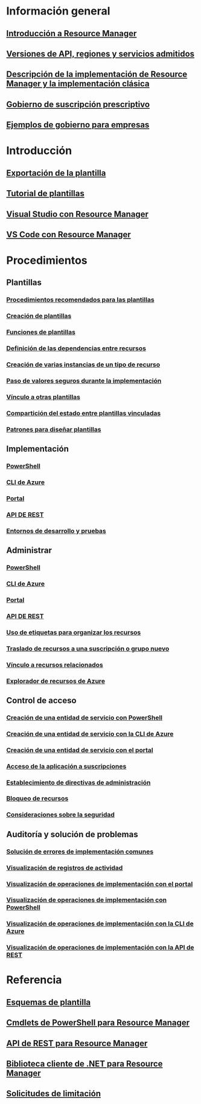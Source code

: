 # Información general
## [Introducción a Resource Manager](resource-group-overview.md)
## [Versiones de API, regiones y servicios admitidos](../resource-manager-supported-services.md?toc=%2fazure%2fazure-resource-manager%2ftoc.json)
## [Descripción de la implementación de Resource Manager y la implementación clásica](../resource-manager-deployment-model.md?toc=%2fazure%2fazure-resource-manager%2ftoc.json)
## [Gobierno de suscripción prescriptivo](../resource-manager-subscription-governance.md?toc=%2fazure%2fazure-resource-manager%2ftoc.json)
## [Ejemplos de gobierno para empresas](../resource-manager-subscription-examples.md?toc=%2fazure%2fazure-resource-manager%2ftoc.json)
# Introducción
## [Exportación de la plantilla](../resource-manager-export-template.md?toc=%2fazure%2fazure-resource-manager%2ftoc.json)
## [Tutorial de plantillas](../resource-manager-template-walkthrough.md?toc=%2fazure%2fazure-resource-manager%2ftoc.json)
## [Visual Studio con Resource Manager](../vs-azure-tools-resource-groups-deployment-projects-create-deploy.md?toc=%2fazure%2fazure-resource-manager%2ftoc.json)
## [VS Code con Resource Manager](../resource-manager-vs-code.md?toc=%2fazure%2fazure-resource-manager%2ftoc.json)

# Procedimientos
## Plantillas
### [Procedimientos recomendados para las plantillas](../resource-manager-template-best-practices.md?toc=%2fazure%2fazure-resource-manager%2ftoc.json)
### [Creación de plantillas](../resource-group-authoring-templates.md?toc=%2fazure%2fazure-resource-manager%2ftoc.json)
### [Funciones de plantillas](../resource-group-template-functions.md?toc=%2fazure%2fazure-resource-manager%2ftoc.json)
### [Definición de las dependencias entre recursos](../resource-group-define-dependencies.md?toc=%2fazure%2fazure-resource-manager%2ftoc.json)
### [Creación de varias instancias de un tipo de recurso](../resource-group-create-multiple.md?toc=%2fazure%2fazure-resource-manager%2ftoc.json)
### [Paso de valores seguros durante la implementación](../resource-manager-keyvault-parameter.md?toc=%2fazure%2fazure-resource-manager%2ftoc.json)
### [Vínculo a otras plantillas](../resource-group-linked-templates.md?toc=%2fazure%2fazure-resource-manager%2ftoc.json)
### [Compartición del estado entre plantillas vinculadas](../best-practices-resource-manager-state.md?toc=%2fazure%2fazure-resource-manager%2ftoc.json)
### [Patrones para diseñar plantillas](../best-practices-resource-manager-design-templates.md?toc=%2fazure%2fazure-resource-manager%2ftoc.json)
## Implementación
### [PowerShell](../resource-group-template-deploy.md?toc=%2fazure%2fazure-resource-manager%2ftoc.json)
### [CLI de Azure](../resource-group-template-deploy-cli.md?toc=%2fazure%2fazure-resource-manager%2ftoc.json)
### [Portal](../resource-group-template-deploy-portal.md?toc=%2fazure%2fazure-resource-manager%2ftoc.json)
### [API DE REST](../resource-group-template-deploy-rest.md?toc=%2fazure%2fazure-resource-manager%2ftoc.json)
### [Entornos de desarrollo y pruebas](../solution-dev-test-environments.md?toc=%2fazure%2fazure-resource-manager%2ftoc.json)
## Administrar
### [PowerShell](../powershell-azure-resource-manager.md?toc=%2fazure%2fazure-resource-manager%2ftoc.json)
### [CLI de Azure](../xplat-cli-azure-resource-manager.md?toc=%2fazure%2fazure-resource-manager%2ftoc.json)
### [Portal](../azure-portal/resource-group-portal.md?toc=%2fazure%2fazure-resource-manager%2ftoc.json)
### [API DE REST](../resource-manager-rest-api.md?toc=%2fazure%2fazure-resource-manager%2ftoc.json)
### [Uso de etiquetas para organizar los recursos](../resource-group-using-tags.md?toc=%2fazure%2fazure-resource-manager%2ftoc.json)
### [Traslado de recursos a una suscripción o grupo nuevo](../resource-group-move-resources.md?toc=%2fazure%2fazure-resource-manager%2ftoc.json)
### [Vínculo a recursos relacionados](../resource-group-link-resources.md?toc=%2fazure%2fazure-resource-manager%2ftoc.json)
### [Explorador de recursos de Azure](../resource-manager-resource-explorer.md?toc=%2fazure%2fazure-resource-manager%2ftoc.json)
## Control de acceso
### [Creación de una entidad de servicio con PowerShell](../resource-group-authenticate-service-principal.md?toc=%2fazure%2fazure-resource-manager%2ftoc.json)
### [Creación de una entidad de servicio con la CLI de Azure](../resource-group-authenticate-service-principal-cli.md?toc=%2fazure%2fazure-resource-manager%2ftoc.json)
### [Creación de una entidad de servicio con el portal](../resource-group-create-service-principal-portal.md?toc=%2fazure%2fazure-resource-manager%2ftoc.json)
### [Acceso de la aplicación a suscripciones](../resource-manager-api-authentication.md?toc=%2fazure%2fazure-resource-manager%2ftoc.json)
### [Establecimiento de directivas de administración](../resource-manager-policy.md?toc=%2fazure%2fazure-resource-manager%2ftoc.json)
### [Bloqueo de recursos](../resource-group-lock-resources.md?toc=%2fazure%2fazure-resource-manager%2ftoc.json)
### [Consideraciones sobre la seguridad](../best-practices-resource-manager-security.md?toc=%2fazure%2fazure-resource-manager%2ftoc.json)
## Auditoría y solución de problemas
### [Solución de errores de implementación comunes](../resource-manager-common-deployment-errors.md?toc=%2fazure%2fazure-resource-manager%2ftoc.json)
### [Visualización de registros de actividad](../resource-group-audit.md?toc=%2fazure%2fazure-resource-manager%2ftoc.json)
### [Visualización de operaciones de implementación con el portal](../resource-manager-troubleshoot-deployments-portal.md?toc=%2fazure%2fazure-resource-manager%2ftoc.json)
### [Visualización de operaciones de implementación con PowerShell](../resource-manager-troubleshoot-deployments-powershell.md?toc=%2fazure%2fazure-resource-manager%2ftoc.json)
### [Visualización de operaciones de implementación con la CLI de Azure](../resource-manager-troubleshoot-deployments-cli.md?toc=%2fazure%2fazure-resource-manager%2ftoc.json)
### [Visualización de operaciones de implementación con la API de REST](../resource-manager-troubleshoot-deployments-rest.md?toc=%2fazure%2fazure-resource-manager%2ftoc.json)
# Referencia
## [Esquemas de plantilla](https://github.com/Azure/azure-resource-manager-schemas)
## [Cmdlets de PowerShell para Resource Manager](https://msdn.microsoft.com/library/dn757692(v=azure.200).aspx)
## [API de REST para Resource Manager](https://msdn.microsoft.com/en-us/library/azure/dn790568)
## [Biblioteca cliente de .NET para Resource Manager](https://msdn.microsoft.com/en-us/library/azure/mt418626)
## [Solicitudes de limitación](../resource-manager-request-limits.md?toc=%2fazure%2fazure-resource-manager%2ftoc.json)


<!--HONumber=Nov16_HO2-->


